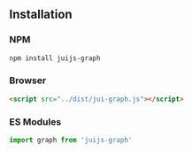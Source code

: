 ## Installation

### NPM
```bash
npm install juijs-graph
```

### Browser

```html
<script src="../dist/jui-graph.js"></script>
```

### ES Modules

```js
import graph from 'juijs-graph'
```